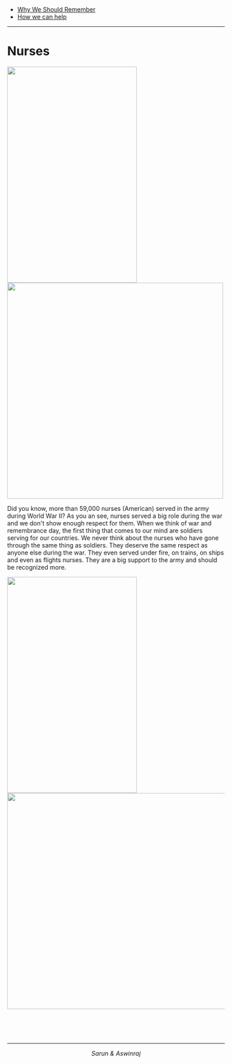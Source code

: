 <!DOCTYPE html>
<html>
<head>
</head
<body>
<br><br>
<nav>
  <ul>
    <li><a href="index.md">Why We Should Remember</a></li>
    <li><a href="Give.html">How we can help</a></li>
  </ul>
</nav>
<hr>
<h1>Nurses</h1>
  <img src="https://upload.wikimedia.org/wikipedia/commons/thumb/6/60/Become_a_nurse.jpg/1200px-Become_a_nurse.jpg" width=300 height=500><img src="https://www.shareicon.net/data/512x512/2015/09/14/101154_cross_512x512.png" width=500 height=500>
    <p>Did you know, more than 59,000 nurses (American) served in the army during World War II? As you an see, nurses served a big
       role during the war and we don't show enough respect for them. When we think of war and remembrance day, the first thing
       that comes to our mind are soldiers serving for our countries. We never think about the nurses who have gone through the
       same thing as soldiers. They deserve the same respect as anyone else during the war. They even served under fire, on trains,
       on ships and even as flights nurses. They are a big support to the army and should be recognized more.</p>
  <img src="https://upload.wikimedia.org/wikipedia/commons/thumb/5/55/Join_the_Army_Nurse_Corps_-_poster%2C_1943.jpg/408px-Join_the_Army_Nurse_Corps_-_poster%2C_1943.jpg" width=300 height=500><img src="https://i.pinimg.com/originals/36/54/8f/36548f8fd76c60a424cfb4e77e373039.jpg" width=700 height=500>

<br><br><br>
<hr>
<center><i>Sarun & Aswinraj</i></center>
<br><br><br><br>
</body>


</html>
